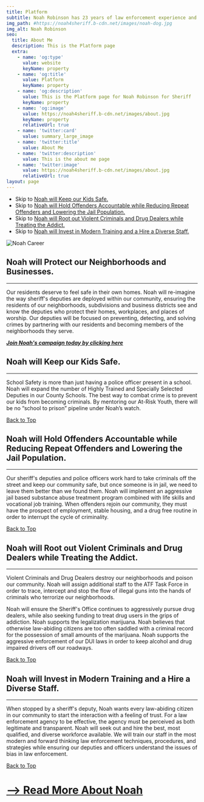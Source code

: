 ```yaml
---
title: Platform
subtitle: Noah Robinson has 23 years of law enforcement experience and served as the Chief Deputy Sheriff. He knows what it takes to successfully run a Sheriff’s Office, and his platform reflects this experience and expertise.
img_path: #https://noah4sheriff.b-cdn.net/images/noah-dog.jpg
img_alt: Noah Robinson
seo:
  title: About Me
  description: This is the Platform page
  extra:
    - name: 'og:type'
      value: website
      keyName: property
    - name: 'og:title'
      value: Platform
      keyName: property
    - name: 'og:description'
      value: This is the Platform page for Noah Robinson for Sheriff
      keyName: property
    - name: 'og:image'
      value: https://noah4sheriff.b-cdn.net/images/about.jpg
      keyName: property
      relativeUrl: true
    - name: 'twitter:card'
      value: summary_large_image
    - name: 'twitter:title'
      value: About Me
    - name: 'twitter:description'
      value: This is the about me page
    - name: 'twitter:image'
      value: https://noah4sheriff.b-cdn.net/images/about.jpg
      relativeUrl: true
layout: page
---
```

<div id="top"></div>

- Skip to [Noah will Keep our Kids Safe.](#kids)
- Skip to [Noah will Hold Offenders Accountable while Reducing Repeat Offenders and Lowering the Jail Population.](#jail)
- Skip to [Noah will Root out Violent Criminals and Drug Dealers while Treating the Addict.](#treat)
- Skip to [Noah will Invest in Modern Training and a Hire a Diverse Staff.](#hire)

![Noah Career](https://noah4sheriff.b-cdn.net/images/noah-career.jpg)

## Noah will Protect our Neighborhoods and Businesses.

---

Our residents deserve to feel safe in their own homes. Noah will re-imagine the way sheriff's deputies are deployed within our community, ensuring the residents of our neighborhoods, subdivisions and business districts see and know the deputies who protect their homes, workplaces, and places of worship. Our deputies will be focused on preventing, detecting, and solving crimes by partnering with our residents and becoming members of the neighborhoods they serve.

***[Join Noah's campaign today by clicking here](/join)***

<div id="kids"></div>

## Noah will Keep our Kids Safe.

---

School Safety is more than just having a police officer present in a school. Noah will expand the number of Highly Trained and Specially Selected Deputies in our County Schools. The best way to combat crime is to prevent our kids from becoming criminals. By mentoring our At-Risk Youth, there will be no “school to prison” pipeline under Noah’s watch.

[Back to Top](#top)

<div id="jail"></div>

## Noah will Hold Offenders Accountable while Reducing Repeat Offenders and Lowering the Jail Population.

---

Our sheriff's deputies and police officers work hard to take criminals off the street and keep our community safe, but once someone is in jail, we need to leave them better than we found them. Noah will implement an aggressive jail based substance abuse treatment program combined with life skills and vocational job training. When offenders rejoin our community, they must have the prospect of employment, stable housing, and a drug free routine in order to interrupt the cycle of criminality.

[Back to Top](#top)

<div id="treat"></div>

## Noah will Root out Violent Criminals and Drug Dealers while Treating the Addict.

---

Violent Criminals and Drug Dealers destroy our neighborhoods and poison our community. Noah will assign additional staff to the ATF Task Force in order to trace, intercept and stop the flow of illegal guns into the hands of criminals who terrorize our neighborhoods.

Noah will ensure the Sheriff's Office continues to aggressively pursue drug dealers, while also seeking funding to treat drug users in the grips of addiction. Noah supports the legalization marijuana. Noah believes that otherwise law-abiding citizens are too often saddled with a criminal record for the possession of small amounts of the marijuana. Noah supports the aggressive enforcement of our DUI laws in order to keep alcohol and drug impaired drivers off our roadways.

[Back to Top](#top)

<div id="treat"></div>

## Noah will Invest in Modern Training and a Hire a Diverse Staff.

---

When stopped by a sheriff's deputy, Noah wants every law-abiding citizen in our community to start the interaction with a feeling of trust. For a law enforcement agency to be effective, the agency must be perceived as both legitimate and transparent. Noah will seek out and hire the best, most qualified, and diverse workforce available. We will train our staff in the most modern and forward thinking law enforcement techniques, procedures, and strategies while ensuring our deputies and officers understand the issues of bias in law enforcement.

[Back to Top](#top)

# [--> Read More About Noah](/about)
